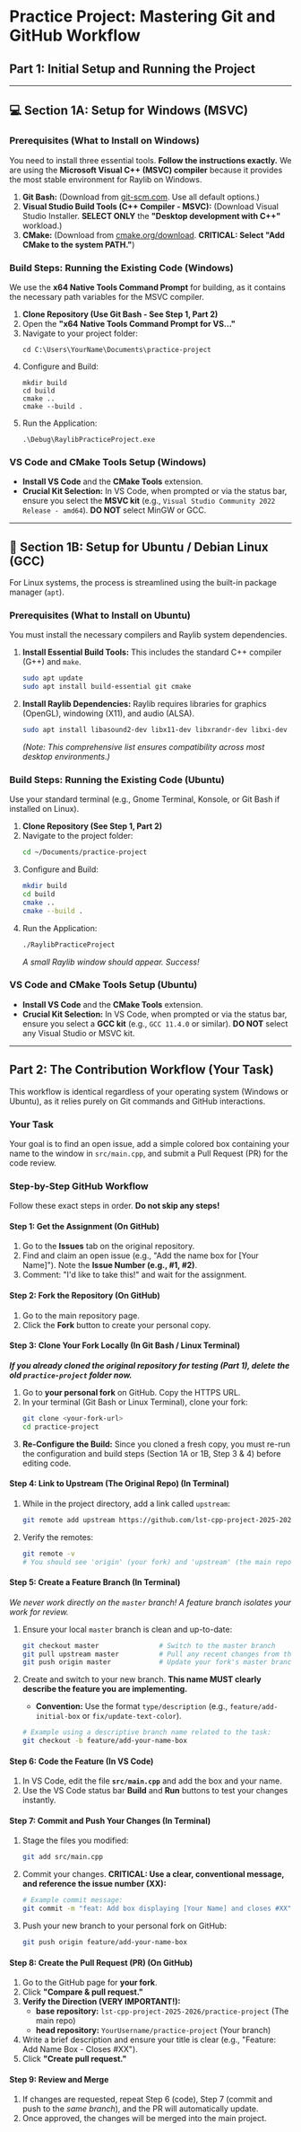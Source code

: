 # Practice Project: Mastering Git and GitHub Workflow

## Part 1: Initial Setup and Running the Project

---

## 💻 Section 1A: Setup for Windows (MSVC)

### Prerequisites (What to Install on Windows)

You need to install three essential tools. **Follow the instructions exactly.** We are using the **Microsoft Visual C++ (MSVC) compiler** because it provides the most stable environment for Raylib on Windows.

1.  **Git Bash:** (Download from [git-scm.com](https://git-scm.com/download/win). Use all default options.)
2.  **Visual Studio Build Tools (C++ Compiler - MSVC):** (Download Visual Studio Installer. **SELECT ONLY** the **"Desktop development with C++"** workload.)
3.  **CMake:** (Download from [cmake.org/download](https://cmake.org/download/). **CRITICAL: Select "Add CMake to the system PATH."**)

### Build Steps: Running the Existing Code (Windows)

We use the **x64 Native Tools Command Prompt** for building, as it contains the necessary path variables for the MSVC compiler.

1.  **Clone Repository (Use Git Bash - See Step 1, Part 2)**
2.  Open the **"x64 Native Tools Command Prompt for VS..."**
3.  Navigate to your project folder:
    ```batch
    cd C:\Users\YourName\Documents\practice-project 
    ```
4.  Configure and Build:
    ```batch
    mkdir build
    cd build
    cmake .. 
    cmake --build .
    ```
5.  Run the Application:
    ```batch
    .\Debug\RaylibPracticeProject.exe 
    ```

### VS Code and CMake Tools Setup (Windows)

*   **Install VS Code** and the **CMake Tools** extension.
*   **Crucial Kit Selection:** In VS Code, when prompted or via the status bar, ensure you select the **MSVC kit** (e.g., `Visual Studio Community 2022 Release - amd64`). **DO NOT** select MinGW or GCC.

---

## 🐧 Section 1B: Setup for Ubuntu / Debian Linux (GCC)

For Linux systems, the process is streamlined using the built-in package manager (`apt`).

### Prerequisites (What to Install on Ubuntu)

You must install the necessary compilers and Raylib system dependencies.

1.  **Install Essential Build Tools:** This includes the standard C++ compiler (G++) and `make`.
    ```bash
    sudo apt update
    sudo apt install build-essential git cmake
    ```

2.  **Install Raylib Dependencies:** Raylib requires libraries for graphics (OpenGL), windowing (X11), and audio (ALSA).
    ```bash
    sudo apt install libasound2-dev libx11-dev libxrandr-dev libxi-dev libgl1-mesa-dev libglu1-mesa-dev libxcursor-dev libxinerama-dev libwayland-dev libxkbcommon-dev
    ```
    *(Note: This comprehensive list ensures compatibility across most desktop environments.)*

### Build Steps: Running the Existing Code (Ubuntu)

Use your standard terminal (e.g., Gnome Terminal, Konsole, or Git Bash if installed on Linux).

1.  **Clone Repository (See Step 1, Part 2)**
2.  Navigate to the project folder:
    ```bash
    cd ~/Documents/practice-project 
    ```
3.  Configure and Build:
    ```bash
    mkdir build
    cd build
    cmake .. 
    cmake --build .
    ```
4.  Run the Application:
    ```bash
    ./RaylibPracticeProject
    ```
    *A small Raylib window should appear. Success!*

### VS Code and CMake Tools Setup (Ubuntu)

*   **Install VS Code** and the **CMake Tools** extension.
*   **Crucial Kit Selection:** In VS Code, when prompted or via the status bar, ensure you select a **GCC kit** (e.g., `GCC 11.4.0` or similar). **DO NOT** select any Visual Studio or MSVC kit.

---

## Part 2: The Contribution Workflow (Your Task)

This workflow is identical regardless of your operating system (Windows or Ubuntu), as it relies purely on Git commands and GitHub interactions.

### Your Task

Your goal is to find an open issue, add a simple colored box containing your name to the window in `src/main.cpp`, and submit a Pull Request (PR) for the code review.

### Step-by-Step GitHub Workflow

Follow these exact steps in order. **Do not skip any steps!**

#### **Step 1: Get the Assignment (On GitHub)**

1.  Go to the **Issues** tab on the original repository.
2.  Find and claim an open issue (e.g., "Add the name box for [Your Name]"). Note the **Issue Number (e.g., #1, #2)**.
3.  Comment: "I'd like to take this!" and wait for the assignment.

#### **Step 2: Fork the Repository (On GitHub)**

1.  Go to the main repository page.
2.  Click the **Fork** button to create your personal copy.

#### **Step 3: Clone Your Fork Locally (In Git Bash / Linux Terminal)**

***If you already cloned the original repository for testing (Part 1), delete the old `practice-project` folder now.***

1.  Go to **your personal fork** on GitHub. Copy the HTTPS URL.
2.  In your terminal (Git Bash or Linux Terminal), clone your fork:
    ```bash
    git clone <your-fork-url>
    cd practice-project
    ```
3.  **Re-Configure the Build:** Since you cloned a fresh copy, you must re-run the configuration and build steps (Section 1A or 1B, Step 3 & 4) before editing code.

#### **Step 4: Link to Upstream (The Original Repo) (In Terminal)**

1.  While in the project directory, add a link called `upstream`:
    ```bash
    git remote add upstream https://github.com/lst-cpp-project-2025-2026/practice-project.git
    ```
2.  Verify the remotes:
    ```bash
    git remote -v
    # You should see 'origin' (your fork) and 'upstream' (the main repo)
    ```

#### **Step 5: Create a Feature Branch (In Terminal)**

*We never work directly on the `master` branch! A feature branch isolates your work for review.*

1.  Ensure your local `master` branch is clean and up-to-date:
    ```bash
    git checkout master               # Switch to the master branch
    git pull upstream master          # Pull any recent changes from the original repo
    git push origin master            # Update your fork's master branch
    ```
2.  Create and switch to your new branch. **This name MUST clearly describe the feature you are implementing.**
    
    *   **Convention:** Use the format `type/description` (e.g., `feature/add-initial-box` or `fix/update-text-color`).
    
    ```bash
    # Example using a descriptive branch name related to the task:
    git checkout -b feature/add-your-name-box 
    ```

#### **Step 6: Code the Feature (In VS Code)**

1.  In VS Code, edit the file **`src/main.cpp`** and add the box and your name.
2.  Use the VS Code status bar **Build** and **Run** buttons to test your changes instantly.

#### **Step 7: Commit and Push Your Changes (In Terminal)**

1.  Stage the files you modified:
    ```bash
    git add src/main.cpp 
    ```
2.  Commit your changes. **CRITICAL: Use a clear, conventional message, and reference the issue number (XX):**
    ```bash
    # Example commit message:
    git commit -m "feat: Add box displaying [Your Name] and closes #XX" 
    ```
3.  Push your new branch to your personal fork on GitHub:
    ```bash
    git push origin feature/add-your-name-box
    ```

#### **Step 8: Create the Pull Request (PR) (On GitHub)**

1.  Go to the GitHub page for **your fork**.
2.  Click **"Compare & pull request."**
3.  **Verify the Direction (VERY IMPORTANT!):**
    *   **base repository:** `lst-cpp-project-2025-2026/practice-project` (The main repo)
    *   **head repository:** `YourUsername/practice-project` (Your branch)
4.  Write a brief description and ensure your title is clear (e.g., "Feature: Add Name Box - Closes #XX").
5.  Click **"Create pull request."**

#### **Step 9: Review and Merge**

1.  If changes are requested, repeat Step 6 (code), Step 7 (commit and push to the *same branch*), and the PR will automatically update.
2.  Once approved, the changes will be merged into the main project.
